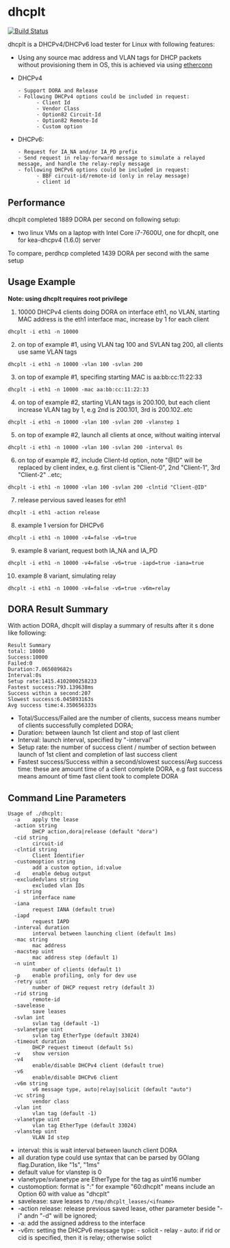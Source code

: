 # dhcplt
[![Build Status](https://travis-ci.org/hujun-open/dhcplt.svg?branch=master)](https://travis-ci.org/hujun-open/dhcplt)

dhcplt is a DHCPv4/DHCPv6 load tester for Linux with following features:

- Using any source mac address and VLAN tags for DHCP packets without provisioning them in OS, this is achieved via using [etherconn](https://github.com/hujun-open/etherconn)
- DHCPv4

      - Support DORA and Release
      - Following DHCPv4 options could be included in request:
            - Client Id
            - Vendor Class
            - Option82 Circuit-Id
            - Option82 Remote-Id
            - Custom option
- DHCPv6:

      - Request for IA_NA and/or IA_PD prefix
      - Send request in relay-forward message to simulate a relayed message, and handle the relay-reply message
      - following DHCPv6 options could be included in request:
            - BBF circuit-id/remote-id (only in relay message)
            - client id 


## Performance
dhcplt completed 1889 DORA per second on following setup:
 - two linux VMs on a laptop with Intel Core i7-7600U, one for dhcplt, one for kea-dhcpv4 (1.6.0) server 

To compare, perdhcp completed 1439 DORA per second with the same setup

## Usage Example
**Note: using dhcplt requires root privilege**

1. 10000 DHCPv4 clients doing DORA on interface eth1, no VLAN, starting MAC address is the eth1 interface mac, increase by 1 for each client
```
dhcplt -i eth1 -n 10000
```
2. on top of example #1, using VLAN tag 100 and SVLAN tag 200, all clients use same VLAN tags
```
dhcplt -i eth1 -n 10000 -vlan 100 -svlan 200
```
3. on top of example #1, specifing starting MAC is aa:bb:cc:11:22:33
```
dhcplt -i eth1 -n 10000 -mac aa:bb:cc:11:22:33
```
4. on top of example #2, starting VLAN tags is 200.100, but each client increase VLAN tag by 1, e.g 2nd is 200.101, 3rd is 200.102..etc
```
dhcplt -i eth1 -n 10000 -vlan 100 -svlan 200 -vlanstep 1
```
5. on top of example #2, launch all clients at once, without waiting interval
```
dhcplt -i eth1 -n 10000 -vlan 100 -svlan 200 -interval 0s
```
6. on top of example #2, include Client-Id option, note "@ID" will be replaced by client index, e.g. first client is "Client-0", 2nd "Client-1", 3rd "Client-2" ..etc;
```
dhcplt -i eth1 -n 10000 -vlan 100 -svlan 200 -clntid "Client-@ID"
```

7. release pervious saved leases for eth1
```
dhcplt -i eth1 -action release
```

8. example 1 version for DHCPv6
```
dhcplt -i eth1 -n 10000 -v4=false -v6=true
```

9. example 8 variant, request both IA_NA and IA_PD
```
dhcplt -i eth1 -n 10000 -v4=false -v6=true -iapd=true -iana=true
```

10. example 8 variant, simulating relay
```
dhcplt -i eth1 -n 10000 -v4=false -v6=true -v6m=relay
```

## DORA Result Summary
With action DORA, dhcplt will display a summary of results after it s done like following:
```
Result Summary
total: 10000
Success:10000
Failed:0
Duration:7.065089682s
Interval:0s
Setup rate:1415.4102000258233
Fastest success:793.139638ms
Success within a second:207
Slowest success:6.045893163s
Avg success time:4.350656333s
```
- Total/Success/Failed are the number of clients, success means number of clients successfully completed DORA;
- Duration: between launch 1st client and stop of last client
- Interval: launch interval, specified by "-interval"
- Setup rate: the number of success client / number of section between launch of 1st client and completion of last success client
- Fastest success/Success within a second/slowest success/Avg success time: these are amount time of a client complete DORA, e.g fast success means amount of time fast client took to complete DORA

## Command Line Parameters

```
Usage of ./dhcplt:
  -a    apply the lease
  -action string
        DHCP action,dora|release (default "dora")
  -cid string
        circuit-id
  -clntid string
        Client Identifier
  -customoption string
        add a custom option, id:value
  -d    enable debug output
  -excludedvlans string
        excluded vlan IDs
  -i string
        interface name
  -iana
        request IANA (default true)
  -iapd
        request IAPD
  -interval duration
        interval between launching client (default 1ms)
  -mac string
        mac address
  -macstep uint
        mac address step (default 1)
  -n uint
        number of clients (default 1)
  -p    enable profiling, only for dev use
  -retry uint
        number of DHCP request retry (default 3)
  -rid string
        remote-id
  -savelease
        save leases
  -svlan int
        svlan tag (default -1)
  -svlanetype uint
        svlan tag EtherType (default 33024)
  -timeout duration
        DHCP request timeout (default 5s)
  -v    show version
  -v4
        enable/disable DHCPv4 client (default true)
  -v6
        enable/disable DHCPv6 client
  -v6m string
        v6 message type, auto|relay|solicit (default "auto")
  -vc string
        vendor class
  -vlan int
        vlan tag (default -1)
  -vlanetype uint
        vlan tag EtherType (default 33024)
  -vlanstep uint
        VLAN Id step

```
- interval: this is wait interval between launch client DORA
- all duration type could use syntax that can be parsed by GOlang flag.Duration, like "1s", "1ms"
- default value for vlanstep is 0
- vlanetype/svlanetype are EtherType for the tag as uint16 number
- customoption: format is "<option-id>:<value>" for example "60:dhcplt" means include an Option 60 with value as "dhcplt"
- savelease: save leases to `/tmp/dhcplt_leases/<ifname>`
- -action release: release previous saved lease, other parameter beside "-i" andn "-d" will be ignored;
- -a: add the assigned address to the interface
- -v6m: setting the DHCPv6 message type:
      - solicit
      - relay
      - auto: if rid or cid is specified, then it is relay; otherwise solict